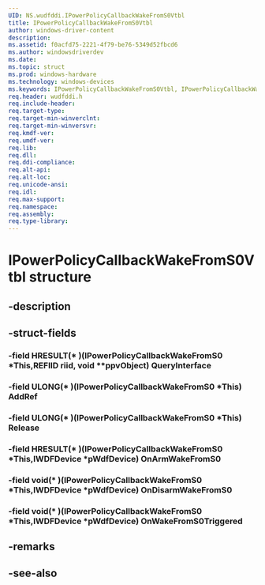 ```yaml
---
UID: NS.wudfddi.IPowerPolicyCallbackWakeFromS0Vtbl
title: IPowerPolicyCallbackWakeFromS0Vtbl
author: windows-driver-content
description: 
ms.assetid: f0acfd75-2221-4f79-be76-5349d52fbcd6
ms.author: windowsdriverdev
ms.date: 
ms.topic: struct
ms.prod: windows-hardware
ms.technology: windows-devices
ms.keywords: IPowerPolicyCallbackWakeFromS0Vtbl, IPowerPolicyCallbackWakeFromS0Vtbl
req.header: wudfddi.h
req.include-header:
req.target-type:
req.target-min-winverclnt:
req.target-min-winversvr:
req.kmdf-ver:
req.umdf-ver:
req.lib:
req.dll:
req.ddi-compliance:
req.alt-api:
req.alt-loc:
req.unicode-ansi:
req.idl:
req.max-support:
req.namespace:
req.assembly:
req.type-library:
---
```


# IPowerPolicyCallbackWakeFromS0Vtbl structure

## -description



## -struct-fields

### -field HRESULT(* )(IPowerPolicyCallbackWakeFromS0 *This,REFIID riid, void **ppvObject) QueryInterface			
 	
### -field ULONG(* )(IPowerPolicyCallbackWakeFromS0 *This) AddRef			
 	
### -field ULONG(* )(IPowerPolicyCallbackWakeFromS0 *This) Release			
 	
### -field HRESULT(* )(IPowerPolicyCallbackWakeFromS0 *This,IWDFDevice *pWdfDevice) OnArmWakeFromS0			
 	
### -field void(* )(IPowerPolicyCallbackWakeFromS0 *This,IWDFDevice *pWdfDevice) OnDisarmWakeFromS0			
 	
### -field void(* )(IPowerPolicyCallbackWakeFromS0 *This,IWDFDevice *pWdfDevice) OnWakeFromS0Triggered			
 	
## -remarks

## -see-also